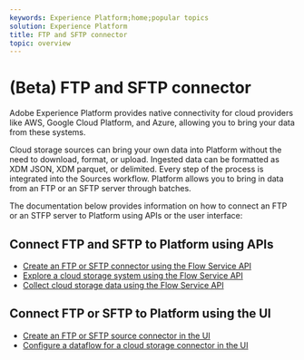 ```yaml
---
keywords: Experience Platform;home;popular topics
solution: Experience Platform
title: FTP and SFTP connector
topic: overview
---
```


# (Beta) FTP and SFTP connector

Adobe Experience Platform provides native connectivity for cloud providers like AWS, Google Cloud Platform, and Azure, allowing you to bring your data from these systems.

Cloud storage sources can bring your own data into Platform without the need to download, format, or upload. Ingested data can be formatted as XDM JSON, XDM parquet, or delimited. Every step of the process is integrated into the Sources workflow. Platform allows you to bring in data from an FTP or an SFTP server through batches.

The documentation below provides information on how to connect an FTP or an STFP server to Platform using APIs or the user interface:

## Connect FTP and SFTP to Platform using APIs

- [Create an FTP or SFTP connector using the Flow Service API](../../tutorials/api/create/cloud-storage/sftp.md)
- [Explore a cloud storage system using the Flow Service API](../../tutorials/api/explore/cloud-storage.md)
- [Collect cloud storage data using the Flow Service API](../../tutorials/api/collect/cloud-storage.md)

## Connect FTP or SFTP to Platform using the UI

- [Create an FTP or SFTP source connector in the UI](../../tutorials/ui/create/cloud-storage/ftp-sftp.md)
- [Configure a dataflow for a cloud storage connector in the UI](../../tutorials/ui/dataflow/batch/cloud-storage.md)